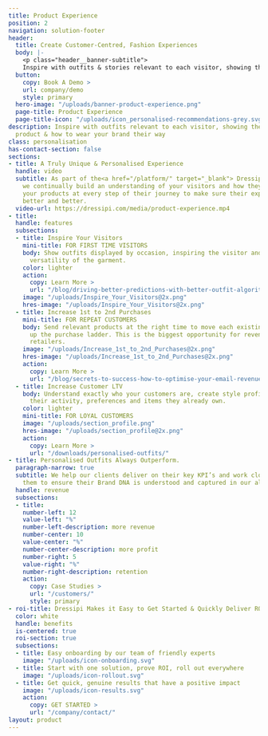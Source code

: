 ```yaml
---
title: Product Experience
position: 2
navigation: solution-footer
header:
  title: Create Customer-Centred, Fashion Experiences
  body: |-
    <p class="header__banner-subtitle">
    Inspire with outfits & stories relevant to each visitor, showing them the value of every product & how to wear your brand their way</p>
  button:
    copy: Book A Demo >
    url: company/demo
    style: primary
  hero-image: "/uploads/banner-product-experience.png"
  page-title: Product Experience
  page-title-icon: "/uploads/icon_personalised-recommendations-grey.svg"
description: Inspire with outfits relevant to each visitor, showing the value of every
  product & how to wear your brand their way
class: personalisation
has-contact-section: false
sections:
- title: A Truly Unique & Personalised Experience
  handle: video
  subtitle: As part of the<a href="/platform/" target="_blank"> Dressipi platform</a>,
    we continually build an understanding of your visitors and how they interact with
    your products at every step of their journey to make sure their experiences get
    better and better.
  video-url: https://dressipi.com/media/product-experience.mp4
- title: 
  handle: features
  subsections:
  - title: Inspire Your Visitors
    mini-title: FOR FIRST TIME VISITORS
    body: Show outfits displayed by occasion, inspiring the visitor and showing the
      versatility of the garment.
    color: lighter
    action:
      copy: Learn More >
      url: "/blog/driving-better-predictions-with-better-outfit-algorithms/"
    image: "/uploads/Inspire_Your_Visitors@2x.png"
    hres-image: "/uploads/Inspire_Your_Visitors@2x.png"
  - title: Increase 1st to 2nd Purchases
    mini-title: FOR REPEAT CUSTOMERS
    body: Send relevant products at the right time to move each existing customer
      up the purchase ladder. This is the biggest opportunity for revenue growth for
      retailers.
    image: "/uploads/Increase_1st_to_2nd_Purchases@2x.png"
    hres-image: "/uploads/Increase_1st_to_2nd_Purchases@2x.png"
    action:
      copy: Learn More >
      url: "/blog/secrets-to-success-how-to-optimise-your-email-revenue/"
  - title: Increase Customer LTV
    body: Understand exactly who your customers are, create style profiles based on
      their activity, preferences and items they already own.
    color: lighter
    mini-title: FOR LOYAL CUSTOMERS
    image: "/uploads/section_profile.png"
    hres-image: "/uploads/section_profile@2x.png"
    action:
      copy: Learn More >
      url: "/downloads/personalised-outfits/"
- title: Personalised Outfits Always Outperform.
  paragraph-narrow: true
  subtitle: We help our clients deliver on their key KPI’s and work closely alongside
    them to ensure their Brand DNA is understood and captured in our algorithms.
  handle: revenue
  subsections:
  - title: 
    number-left: 12
    value-left: "%"
    number-left-description: more revenue
    number-center: 10
    value-center: "%"
    number-center-description: more profit
    number-right: 5
    value-right: "%"
    number-right-description: retention
    action:
      copy: Case Studies >
      url: "/customers/"
      style: primary
- roi-title: Dressipi Makes it Easy to Get Started & Quickly Deliver ROI
  color: white
  handle: benefits
  is-centered: true
  roi-section: true
  subsections:
  - title: Easy onboarding by our team of friendly experts
    image: "/uploads/icon-onboarding.svg"
  - title: Start with one solution, prove ROI, roll out everywhere
    image: "/uploads/icon-rollout.svg"
  - title: Get quick, genuine results that have a positive impact
    image: "/uploads/icon-results.svg"
    action:
      copy: GET STARTED >
      url: "/company/contact/"
layout: product
---
```


